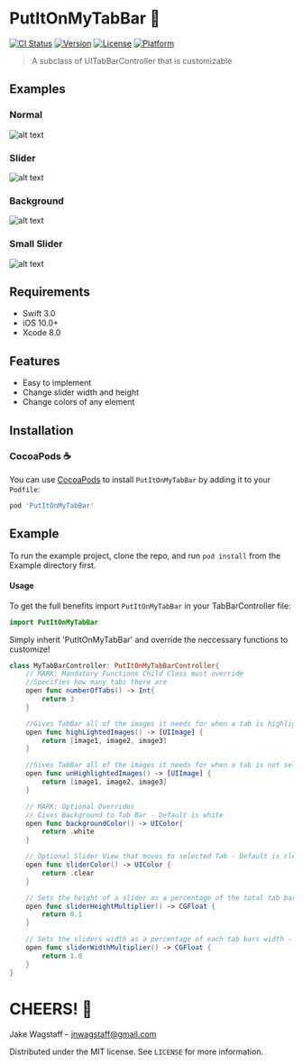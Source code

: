 # PutItOnMyTabBar 🍻
[![CI Status](http://img.shields.io/travis/jnwagstaff/PutItOnMyTabBar.svg?style=flat)](https://travis-ci.org/jnwagstaff/PutItOnMyTabBar)
[![Version](https://img.shields.io/cocoapods/v/PutItOnMyTabBar.svg?style=flat)](http://cocoapods.org/pods/PutItOnMyTabBar)
[![License](https://img.shields.io/cocoapods/l/PutItOnMyTabBar.svg?style=flat)](http://cocoapods.org/pods/PutItOnMyTabBar)
[![Platform](https://img.shields.io/cocoapods/p/PutItOnMyTabBar.svg?style=flat)](http://cocoapods.org/pods/PutItOnMyTabBar)
> A subclass of UITabBarController that is customizable 

## Examples 

### Normal 
![alt text](https://github.com/jnwagstaff/PutItOnMyTabBar/blob/master/gifs/normalGif.gif)

### Slider 
![alt text](https://github.com/jnwagstaff/PutItOnMyTabBar/blob/master/gifs/sliderGif.gif)

### Background 
![alt text](https://github.com/jnwagstaff/PutItOnMyTabBar/blob/master/gifs/backgroundGif.gif)

### Small Slider 
![alt text](https://github.com/jnwagstaff/PutItOnMyTabBar/blob/master/gifs/smallSliderGif.gif)

## Requirements

- Swift 3.0
- iOS 10.0+
- Xcode 8.0

## Features

- Easy to implement
- Change slider width and height
- Change colors of any element 

## Installation

### CocoaPods ☕️
You can use [CocoaPods](http://cocoapods.org/) to install `PutItOnMyTabBar` by adding it to your `Podfile`:

```ruby
pod 'PutItOnMyTabBar'
```
## Example

To run the example project, clone the repo, and run `pod install` from the Example directory first.

#### Usage

To get the full benefits import `PutItOnMyTabBar` in your TabBarController file:

``` swift
import PutItOnMyTabBar
```

Simply inherit 'PutItOnMyTabBar' and override the neccessary functions to customize!


```swift
class MyTabBarController: PutItOnMyTabBarController{
    // MARK: Mandatory Functions Child Class must override
    //Specifies how many tabs there are
    open func numberOfTabs() -> Int{
        return 3
    }

    //Gives TabBar all of the images it needs for when a tab is highlighted (in order of Tabs)
    open func highLightedImages() -> [UIImage] {
        return [image1, image2, image3]
    }

    //Gives TabBar all of the images it needs for when a tab is not selected (in order of Tabs) 
    open func unHighlightedImages() -> [UIImage] {
        return [image1, image2, image3]
    }

    // MARK: Optional Overrides 
    // Gives Background to Tab Bar - Default is white 
    open func backgroundColor() -> UIColor{
        return .white
    }

    // Optional Slider View that moves to selected Tab - Default is clear
    open func sliderColor() -> UIColor {
        return .clear
    }

    // Sets the height of a slider as a percentage of the total tab bar height - Default is 10%
    open func sliderHeightMultiplier() -> CGFloat {
        return 0.1
    }

    // Sets the sliders width as a percentage of each tab bars width - Default is 100%
    open func sliderWidthMultiplier() -> CGFloat {
        return 1.0
    }
}
```
# CHEERS! 🍻

Jake Wagstaff – jnwagstaff@gmail.com

Distributed under the MIT license. See ``LICENSE`` for more information.
